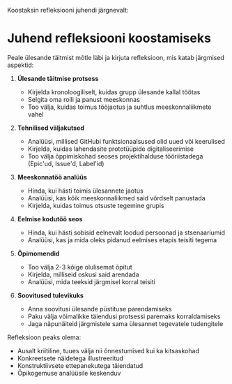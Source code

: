 Koostaksin refleksiooni juhendi järgnevalt:

# Juhend refleksiooni koostamiseks

Peale ülesande täitmist mõtle läbi ja kirjuta refleksioon, mis katab järgmised aspektid:

1. **Ülesande täitmise protsess**
   - Kirjelda kronoloogiliselt, kuidas grupp ülesande kallal töötas
   - Selgita oma rolli ja panust meeskonnas
   - Too välja, kuidas toimus tööjaotus ja suhtlus meeskonnaliikmete vahel

2. **Tehnilised väljakutsed**
   - Analüüsi, millised GitHubi funktsionaalsused olid uued või keerulised
   - Kirjelda, kuidas lahendasite prototüüpide digitaliseerimise
   - Too välja õppimiskohad seoses projektihalduse tööriistadega (Epic'ud, Issue'd, Label'id)

3. **Meeskonnatöö analüüs**
   - Hinda, kui hästi toimis ülesannete jaotus
   - Analüüsi, kas kõik meeskonnaliikmed said võrdselt panustada
   - Kirjelda, kuidas toimus otsuste tegemine grupis

4. **Eelmise kodutöö seos**
   - Hinda, kui hästi sobisid eelnevalt loodud persoonad ja stsenaariumid
   - Analüüsi, kas ja mida oleks pidanud eelmises etapis teisiti tegema

5. **Õpimomendid**
   - Too välja 2-3 kõige olulisemat õpitut
   - Kirjelda, milliseid oskusi said arendada
   - Analüüsi, mida teeksid järgmisel korral teisiti

6. **Soovitused tulevikuks**
   - Anna soovitusi ülesande püstituse parendamiseks
   - Paku välja võimalikke täiendusi protsessi paremaks korraldamiseks
   - Jaga näpunäiteid järgmistele sama ülesannet tegevatele tudengitele

Refleksioon peaks olema:
- Ausalt kriitiline, tuues välja nii õnnestumised kui ka kitsaskohad
- Konkreetsete näidetega illustreeritud
- Konstruktiivsete ettepanekutega täiendatud
- Õpikogemuse analüüsile keskenduv